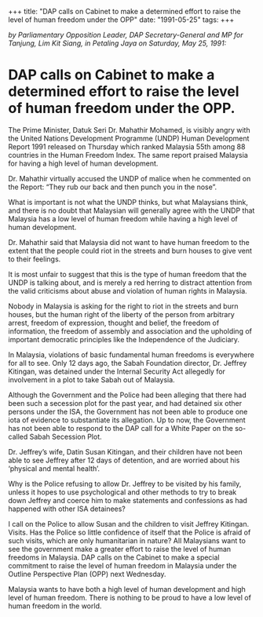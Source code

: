 +++ 
title: "DAP calls on Cabinet to make a determined effort to raise the level of human freedom under the OPP"
date: "1991-05-25"
tags:
+++

_by Parliamentary Opposition Leader, DAP Secretary-General and MP for Tanjung, Lim Kit Siang, in Petaling Jaya on Saturday, May 25, 1991:_

# DAP calls on Cabinet to make a determined effort to raise the level of human freedom under the OPP.

The Prime Minister, Datuk Seri Dr. Mahathir Mohamed, is visibly angry with the United Nations Development Programme (UNDP) Human Development Report 1991 released on Thursday which ranked Malaysia 55th among 88 countries in the Human Freedom Index. The same report praised Malaysia for having a high level of human development.</u>

Dr. Mahathir virtually accused the UNDP of malice when he commented on the Report: “They rub our back and then punch you in the nose”.

What is important is not what the UNDP thinks, but what Malaysians think, and there is no doubt 
that Malaysian will generally agree with the UNDP that Malaysia has a low level of human freedom while having a high level of human development.

Dr. Mahathir said that Malaysia did not want to have human freedom to the extent that the people could riot in the streets and burn houses to give vent to their feelings.

It is most unfair to suggest that this is the type of human freedom that the UNDP is talking about, and is merely a red herring to distract attention from the valid criticisms about abuse and violation of human rights in Malaysia.

Nobody in Malaysia is asking for the right to riot in the streets and burn houses, but the human right of the liberty of the person from arbitrary arrest, freedom of expression, thought and belief, the freedom of information, the freedom of assembly and association and the upholding of important democratic principles like the Independence of the Judiciary.

In Malaysia, violations of basic fundamental human freedoms is everywhere for all to see. Only 12 days ago, the Sabah Foundation director, Dr. Jeffrey Kitingan, was detained under the Internal Security Act allegedly for involvement in a plot to take Sabah out of Malaysia.

Although the Government and the Police had been alleging that there had been such a secession plot for the past year, and had detained six other persons under the ISA, the Government has not been able to produce one iota of evidence to substantiate its allegation. Up to now, the Government has not been able to respond to the DAP call for a White Paper on the so-called Sabah Secession Plot.

Dr. Jeffrey’s wife, Datin Susan Kitingan, and their children have not been able to see Jeffrey after 12 days of detention, and are worried about his ‘physical and mental health’.

Why is the Police refusing to allow Dr. Jeffrey to be visited by his family, unless it hopes to use psychological and other methods to try to break down Jeffrey and coerce him to make statements and confessions as had happened with other ISA detainees?

I call on the Police to allow Susan and the children to visit Jeffrey Kitingan. Visits. Has the Police so little confidence of itself that the Police is afraid of such visits, which are only humanitarian in nature?
All Malaysians want to see the government make a greater effort to raise the level of human freedoms in Malaysia. DAP calls on the Cabinet to make a special commitment to raise the level of human freedom in Malaysia under the Outline Perspective Plan (OPP) next Wednesday.

Malaysia wants to have both a high level of human development and high level of human freedom. There is nothing to be proud to have a low level of human freedom in the world.
 
